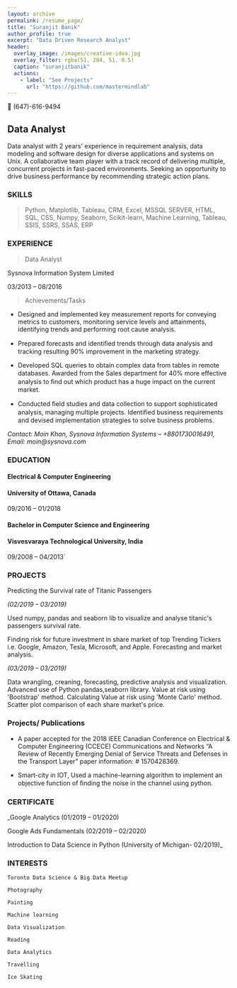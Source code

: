 ```yaml
---
layout: archive
permalink: /resume_page/
title: "Suranjit Banik"
author_profile: true
excerpt: "Data Driven Research Analyst"
header:
  overlay_image: /images/creative-idea.jpg
  overlay_filter: rgba(51, 204, 51, 0.5)
  caption: "suranjitbanik"
  actions:
    - label: "See Projects"
      url: "https://github.com/mastermindlab"
---
```




:iphone: (647)-616-9494

## Data Analyst

Data analyst with 2 years' experience in requirement analysis, data
modeling and software design for diverse applications and systems
on Unix. A collaborative team player with a track record of
delivering multiple, concurrent projects in fast-paced environments.
Seeking an opportunity to drive business performance by
recommending strategic action plans.

### SKILLS

>Python, Matplotlib, Tableau, CRM, Excel, MSSQL SERVER, HTML, SQL, CSS, Numpy,
Seaborn, Scikit-learn, Machine Learning, Tableau, SSIS, SSRS, SSAS, ERP


### EXPERIENCE

>Data Analyst

Sysnova Information System Limited

03/2013 – 08/2016

>Achievements/Tasks

* Designed and implemented key measurement reports
for conveying metrics to customers, monitoring service
levels and attainments, identifying trends and
performing root cause analysis.

* Prepared forecasts and identiﬁed trends through data
analysis and tracking resulting 90% improvement in the
marketing strategy.

* Developed SQL queries to obtain complex data from
tables in remote databases.
Awarded from the Sales department for 40% more
eﬀective analysis to ﬁnd out which product has a huge
impact on the current market.

* Conducted ﬁeld studies and data collection to support
sophisticated analysis, managing multiple projects.
Identiﬁed business requirements and devised
implementation strategies to solve business problems.

_Contact: Moin Khan, Sysnova Information Systems –
+8801730016491, Email: moin@sysnova.com_

### EDUCATION

#### Electrical & Computer Engineering

#### University of Ottawa, Canada

09/2016 – 01/2018

#### Bachelor in Computer Science and Engineering

#### Visvesvaraya Technological University, India

09/2008 – 04/2013`

### PROJECTS
Predicting the Survival rate of Titanic Passengers

_(02/2019 – 03/2019)_

Used numpy, pandas and seaborn lib to visualize and analyse
titanic's passengers survival rate.

Finding risk for future investment in share market of
top Trending Tickers i.e. Google, Amazon, Tesla,
Microsoft, and Apple. Forecasting and market analysis.

_(03/2019 – 03/2019)_

Data wrangling, creaning, forecasting, predictive analysis and
visualization.
Advanced use of Python pandas,seaborn library. Value at risk using
'Bootstrap' method.
Calculating Value at risk using 'Monte Carlo' method.
Scatter plot comparison of each share market's price.

### Projects/ Publications

* A paper accepted for the 2018 IEEE Canadian Conference
on Electrical & Computer Engineering (CCECE) Communications and Networks “A Review of Recently
Emerging Denial of Service Threats and Defenses in the
Transport Layer” paper information: # 1570428369.

* Smart-city in IOT, Used a machine-learning algorithm to
implement an objective function of ﬁnding the noise in
the channel using python.

### CERTIFICATE
_Google Analytics (01/2019 – 01/2020)

Google Ads Fundamentals (02/2019 – 02/2020)

Introduction to Data Science in Python (University of Michigan- 02/2019)_

### INTERESTS
`Toronto Data Science & Big Data Meetup`

`Photography`

`Painting`

`Machine learning`

`Data Visualization`

`Reading`

`Data Analytics`

`Travelling`

`Ice Skating`



